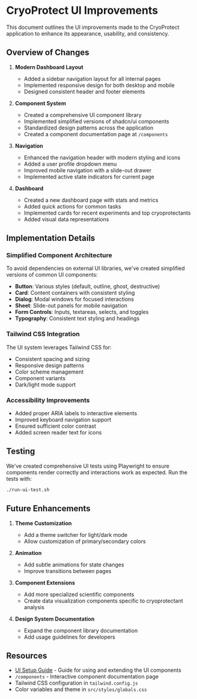 # CryoProtect UI Improvements

This document outlines the UI improvements made to the CryoProtect application to enhance its appearance, usability, and consistency.

## Overview of Changes

1. **Modern Dashboard Layout**
   - Added a sidebar navigation layout for all internal pages
   - Implemented responsive design for both desktop and mobile
   - Designed consistent header and footer elements

2. **Component System**
   - Created a comprehensive UI component library
   - Implemented simplified versions of shadcn/ui components
   - Standardized design patterns across the application
   - Created a component documentation page at `/components`

3. **Navigation**
   - Enhanced the navigation header with modern styling and icons
   - Added a user profile dropdown menu
   - Improved mobile navigation with a slide-out drawer
   - Implemented active state indicators for current page

4. **Dashboard**
   - Created a new dashboard page with stats and metrics
   - Added quick actions for common tasks
   - Implemented cards for recent experiments and top cryoprotectants
   - Added visual data representations

## Implementation Details

### Simplified Component Architecture

To avoid dependencies on external UI libraries, we've created simplified versions of common UI components:

- **Button**: Various styles (default, outline, ghost, destructive)
- **Card**: Content containers with consistent styling
- **Dialog**: Modal windows for focused interactions
- **Sheet**: Slide-out panels for mobile navigation
- **Form Controls**: Inputs, textareas, selects, and toggles
- **Typography**: Consistent text styling and headings

### Tailwind CSS Integration

The UI system leverages Tailwind CSS for:

- Consistent spacing and sizing
- Responsive design patterns
- Color scheme management
- Component variants
- Dark/light mode support

### Accessibility Improvements

- Added proper ARIA labels to interactive elements
- Improved keyboard navigation support
- Ensured sufficient color contrast
- Added screen reader text for icons

## Testing

We've created comprehensive UI tests using Playwright to ensure components render correctly and interactions work as expected. Run the tests with:

```bash
./run-ui-test.sh
```

## Future Enhancements

1. **Theme Customization**
   - Add a theme switcher for light/dark mode
   - Allow customization of primary/secondary colors

2. **Animation**
   - Add subtle animations for state changes
   - Improve transitions between pages

3. **Component Extensions**
   - Add more specialized scientific components
   - Create data visualization components specific to cryoprotectant analysis

4. **Design System Documentation**
   - Expand the component library documentation
   - Add usage guidelines for developers

## Resources

- [UI Setup Guide](./UI_SETUP_GUIDE.md) - Guide for using and extending the UI components
- `/components` - Interactive component documentation page
- Tailwind CSS configuration in `tailwind.config.js`
- Color variables and theme in `src/styles/globals.css`